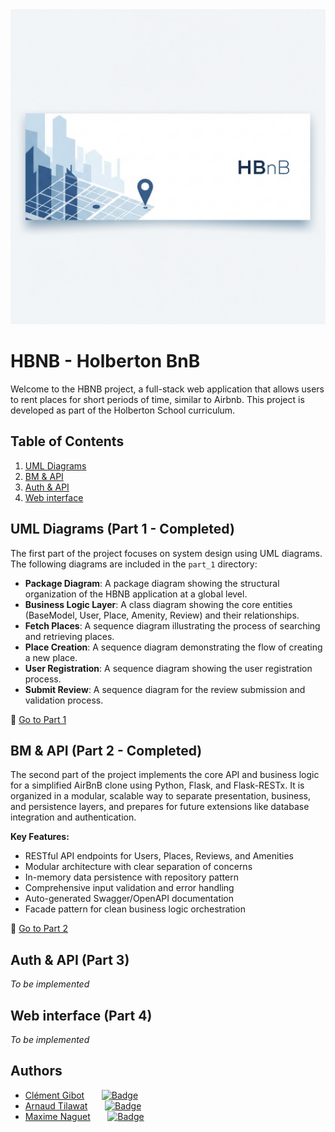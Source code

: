 <img src="Header_banner.jpeg" alt="Header Banner" width="600"/>

# HBNB - Holberton BnB
Welcome to the HBNB project, a full-stack web application that allows users to rent places for short periods of time, similar to Airbnb. This project is developed as part of the Holberton School curriculum.

## Table of Contents
1. [UML Diagrams](./part_1)
2. [BM & API](./part_2)
3. [Auth & API](./part_3)
4. [Web interface](./part_4)

## UML Diagrams (Part 1 - Completed)
The first part of the project focuses on system design using UML diagrams. The following diagrams are included in the `part_1` directory:

- **Package Diagram**: A package diagram showing the structural organization of the HBNB application at a global level.
- **Business Logic Layer**: A class diagram showing the core entities (BaseModel, User, Place, Amenity, Review) and their relationships.
- **Fetch Places**: A sequence diagram illustrating the process of searching and retrieving places.
- **Place Creation**: A sequence diagram demonstrating the flow of creating a new place.
- **User Registration**: A sequence diagram showing the user registration process.
- **Submit Review**: A sequence diagram for the review submission and validation process.

🔗 [Go to Part 1](./part_1)

## BM & API (Part 2 - Completed)
The second part of the project implements the core API and business logic for a simplified AirBnB clone using Python, Flask, and Flask-RESTx. It is organized in a modular, scalable way to separate presentation, business, and persistence layers, and prepares for future extensions like database integration and authentication.

**Key Features:**
- RESTful API endpoints for Users, Places, Reviews, and Amenities
- Modular architecture with clear separation of concerns
- In-memory data persistence with repository pattern
- Comprehensive input validation and error handling
- Auto-generated Swagger/OpenAPI documentation
- Facade pattern for clean business logic orchestration

🔗 [Go to Part 2](./part2)

## Auth & API (Part 3)
*To be implemented*

## Web interface (Part 4)
*To be implemented*

## Authors
- [Clément Gibot](https://github.com/clementgibot25)&nbsp;&nbsp;&nbsp;&nbsp;&nbsp;&nbsp;&nbsp;[![Badge](https://badgen.net/badge/icon/github?icon=github&label)](https://github.com/clementgibot25)
- [Arnaud Tilawat](https://github.com/TilawatArnaud)&nbsp;&nbsp;&nbsp;&nbsp;&nbsp;&nbsp;&nbsp;[![Badge](https://badgen.net/badge/icon/github?icon=github&label)](https://github.com/TilawatArnaud)
- [Maxime Naguet](https://github.com/Roupies)&nbsp;&nbsp;&nbsp;&nbsp;&nbsp;&nbsp;&nbsp;[![Badge](https://badgen.net/badge/icon/github?icon=github&label)](https://github.com/Roupies)
